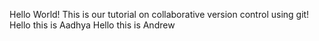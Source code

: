 Hello World! This is our tutorial on collaborative version control using git!
Hello this is Aadhya
Hello this is Andrew
